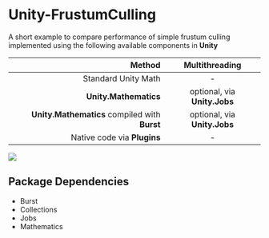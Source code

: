 # Unity-FrustumCulling

A short example to compare performance of simple frustum culling implemented using the following available components in __Unity__

| Method                                         | Multithreading
|-----------------------------------------------:|:---------------:
| Standard Unity Math                            | -
| __Unity.Mathematics__                          | optional, via __Unity.Jobs__
| __Unity.Mathematics__  compiled with __Burst__ | optional, via __Unity.Jobs__
| Native code via __Plugins__                    | -

![](https://raw.githubusercontent.com/reinsteam/Unity-FrustumCulling/master/Pictures/Showcase.png)

## Package Dependencies

- Burst
- Collections
- Jobs
- Mathematics